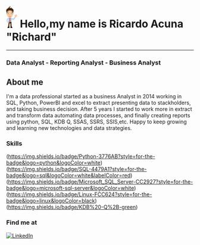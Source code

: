 # <img src="avatar.png" alt="drawing" width="30"/> Hello,my name is Ricardo Acuna "Richard"  
--------------------------------------------
### Data Analyst - Reporting Analyst - Business Analyst

## About me  
 I'm a data professional started as a business Analyst in 2014 working  in SQL, Python, PowerBI and excel to extract presenting data to stackholders, and taking business decision. After 5 years I started to work more in extract and  transform data  automating data processes, and finally creating reports using python, SQL, KDB Q, SSAS, SSRS, SSIS,etc. Happy to keep growing and learning new technologies and data strategies.
 
### Skills
(https://img.shields.io/badge/Python-3776AB?style=for-the-badge&logo=python&logoColor=white)  
(https://img.shields.io/badge/SQL-4479A1?style=for-the-badge&logo=sql&logoColor=white&labelColor=red)  
(https://img.shields.io/badge/Microsoft_SQL_Server-CC2927?style=for-the-badge&logo=microsoft-sql-server&logoColor=white)  
(https://img.shields.io/badge/Linux-FCC624?style=for-the-badge&logo=linux&logoColor=black)  
(https://img.shields.io/badge/KDB%20-Q%2B-green)
### Find me at
[![LinkedIn](https://img.shields.io/badge/LinkedIn-Ricardo_Acuna-0077B5?style=for-the-badge&logo=linkedin&logoColor=white&labelColor=101010)](https://www.linkedin.com/in/ricardoacunacollado/)
